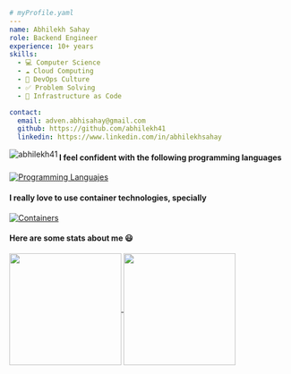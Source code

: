 ```yaml
# myProfile.yaml
---
name: Abhilekh Sahay
role: Backend Engineer
experience: 10+ years
skills:
  - 💻 Computer Science
  - ☁️ Cloud Computing
  - 🔂 DevOps Culture
  - ✅ Problem Solving
  - 📄 Infrastructure as Code

contact:
  email: adven.abhisahay@gmail.com
  github: https://github.com/abhilekh41
  linkedin: https://www.linkedin.com/in/abhilekhsahay
```
<img align ="left" src="https://komarev.com/ghpvc/?username=abhilekh41&label=Profile%20views&color=0e75b6&style=flat" alt="abhilekh41">

#### I feel confident with the following programming languages
[![Programming Languajes](https://skillicons.dev/icons?i=py,java,kotlin,go,nodejs,rust)](https://skillicons.dev)

#### I really love to use container technologies, specially
[![Containers](https://skillicons.dev/icons?i=docker,kubernetes,aws,grafana,postgres,redis)](https://skillicons.dev)

#### Here are some stats about me 😃
<a href="https://github.com/anuraghazra/github-readme-stats">
  <img height=200 align="center" src="https://github-readme-stats.vercel.app/api?username=abhilekh41&theme=transparent&show_icons=true" />
</a>
<a href="https://github.com/anuraghazra/convoychat">
  <img height=200 align="center" src="https://github-readme-stats.vercel.app/api/top-langs?username=abhilekh41&layout=compact&langs_count=10&card_width=290&theme=transparent&show_icons=true" />
</a>
<!---
plusiv/plusiv is a ✨ special ✨ repository because its `README.md` (this file) appears on your GitHub profile.
You can click the Preview link to take a look at your changes.
--->
